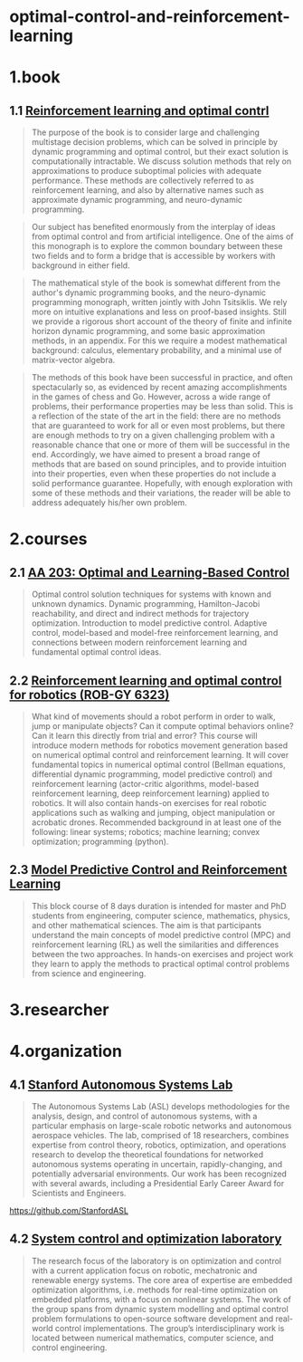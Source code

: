 # optimal-control-and-reinforcement-learning


# 1.book
## 1.1 [Reinforcement learning and optimal contrl](https://web.mit.edu/dimitrib/www/RLbook.html)

> The purpose of the book is to consider large and challenging multistage decision problems, which can be solved in principle by dynamic programming and optimal control, but their exact solution is computationally intractable. We discuss solution methods that rely on approximations to produce suboptimal policies with adequate performance. These methods are collectively referred to as reinforcement learning, and also by alternative names such as approximate dynamic programming, and neuro-dynamic programming.

> Our subject has benefited enormously from the interplay of ideas from optimal control and from artificial intelligence. One of the aims of this monograph is to explore the common boundary between these two fields and to form a bridge that is accessible by workers with background in either field.

> The mathematical style of the book is somewhat different from the author's dynamic programming books, and the neuro-dynamic programming monograph, written jointly with John Tsitsiklis. We rely more on intuitive explanations and less on proof-based insights. Still we provide a rigorous short account of the theory of finite and infinite horizon dynamic programming, and some basic approximation methods, in an appendix. For this we require a modest mathematical background: calculus, elementary probability, and a minimal use of matrix-vector algebra.

> The methods of this book have been successful in practice, and often spectacularly so, as evidenced by recent amazing accomplishments in the games of chess and Go. However, across a wide range of problems, their performance properties may be less than solid. This is a reflection of the state of the art in the field: there are no methods that are guaranteed to work for all or even most problems, but there are enough methods to try on a given challenging problem with a reasonable chance that one or more of them will be successful in the end. Accordingly, we have aimed to present a broad range of methods that are based on sound principles, and to provide intuition into their properties, even when these properties do not include a solid performance guarantee. Hopefully, with enough exploration with some of these methods and their variations, the reader will be able to address adequately his/her own problem.

# 2.courses

## 2.1 [AA 203: Optimal and Learning-Based Control](https://stanfordasl.github.io/aa203/)

> Optimal control solution techniques for systems with known and unknown dynamics. Dynamic programming, Hamilton-Jacobi reachability, and direct and indirect methods for trajectory optimization. Introduction to model predictive control. Adaptive control, model-based and model-free reinforcement learning, and connections between modern reinforcement learning and fundamental optimal control ideas.



## 2.2 [Reinforcement learning and optimal control for robotics (ROB-GY 6323)](http://bulletin.engineering.nyu.edu/preview_course_nopop.php?catoid=15&coid=38033)
> What kind of movements should a robot perform in order to walk, jump or manipulate objects? Can it compute optimal behaviors online? Can it learn this directly from trial and error? This course will introduce modern methods for robotics movement generation based on numerical optimal control and reinforcement learning. It will cover fundamental topics in numerical optimal control (Bellman equations, differential dynamic programming, model predictive control) and reinforcement learning (actor-critic algorithms, model-based reinforcement learning, deep reinforcement learning) applied to robotics. It will also contain hands-on exercises for real robotic applications such as walking and jumping, object manipulation or acrobatic drones. Recommended background in at least one of the following: linear systems; robotics; machine learning; convex optimization; programming (python).

## 2.3 [Model Predictive Control and Reinforcement Learning](https://www.syscop.de/teaching/ss2021/model-predictive-control-and-reinforcement-learning)

> This block course of 8 days duration is intended for master and PhD students from engineering, computer science, mathematics, physics, and other mathematical sciences. The aim is that participants understand the main concepts of model predictive control (MPC) and reinforcement learning (RL) as well the similarities and differences between the two approaches. In hands-on exercises and project work they learn to apply the methods to practical optimal control problems from science and engineering. 

# 3.researcher

# 4.organization

## 4.1 [Stanford Autonomous Systems Lab](https://stanfordasl.github.io/)

> The Autonomous Systems Lab (ASL) develops methodologies for the analysis, design, and control of autonomous systems, with a particular emphasis on large-scale robotic networks and autonomous aerospace vehicles. The lab, comprised of 18 researchers, combines expertise from control theory, robotics, optimization, and operations research to develop the theoretical foundations for networked autonomous systems operating in uncertain, rapidly-changing, and potentially adversarial environments. Our work has been recognized with several awards, including a Presidential Early Career Award for Scientists and Engineers.

https://github.com/StanfordASL

## 4.2 [System control and optimization laboratory](https://www.syscop.de/teaching)

> The research focus of the laboratory is on optimization and control with a current application focus on robotic, mechatronic and renewable energy systems. The core area of expertise are embedded optimization algorithms, i.e. methods for real-time optimization on embedded platforms, with a focus on nonlinear systems. The work of the group spans from dynamic system modelling and optimal control problem formulations to open-source software development and real-world control implementations. The group’s interdisciplinary work is located between numerical mathematics, computer science, and control engineering.
